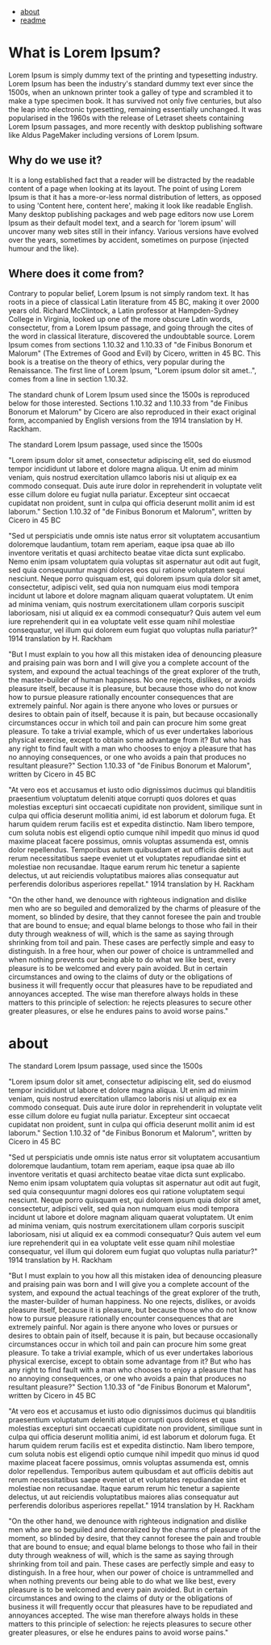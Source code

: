 

* [about](#about)
* [readme](./README.md)







# What is Lorem Ipsum?

Lorem Ipsum is simply dummy text of the printing and typesetting industry. Lorem Ipsum has been the industry's standard dummy text ever since the 1500s, when an unknown printer took a galley 
of type and scrambled it to make a type specimen book. It has survived not only five centuries, but also the leap into electronic typesetting, remaining essentially unchanged. It was 
popularised in the 1960s with the release of Letraset sheets containing Lorem Ipsum passages, and more recently with desktop publishing software like Aldus PageMaker including versions of 
Lorem Ipsum.

## Why do we use it?

It is a long established fact that a reader will be distracted by the readable content of a page when looking at its layout. The point of using Lorem Ipsum is that it has a more-or-less 
normal distribution of letters, as opposed to using 'Content here, content here', making it look like readable English. Many desktop publishing packages and web page editors now use Lorem 
Ipsum as their default model text, and a search for 'lorem ipsum' will uncover many web sites still in their infancy. Various versions have evolved over the years, sometimes by accident, 
sometimes on purpose (injected humour and the like).

## Where does it come from?

Contrary to popular belief, Lorem Ipsum is not simply random text. It has roots in a piece of classical Latin literature from 45 BC, making it over 2000 years old. Richard McClintock, a Latin 
professor at Hampden-Sydney College in Virginia, looked up one of the more obscure Latin words, consectetur, from a Lorem Ipsum passage, and going through the cites of the word in classical 
literature, discovered the undoubtable source. Lorem Ipsum comes from sections 1.10.32 and 1.10.33 of "de Finibus Bonorum et Malorum" (The Extremes of Good and Evil) by Cicero, written in 45 
BC. This book is a treatise on the theory of ethics, very popular during the Renaissance. The first line of Lorem Ipsum, "Lorem ipsum dolor sit amet..", comes from a line in section 1.10.32.

The standard chunk of Lorem Ipsum used since the 1500s is reproduced below for those interested. Sections 1.10.32 and 1.10.33 from "de Finibus Bonorum et Malorum" by Cicero are also 
reproduced in their exact original form, accompanied by English versions from the 1914 translation by H. Rackham.


The standard Lorem Ipsum passage, used since the 1500s

"Lorem ipsum dolor sit amet, consectetur adipiscing elit, sed do eiusmod tempor incididunt ut labore et dolore magna aliqua. Ut enim ad minim veniam, quis nostrud exercitation ullamco laboris 
nisi ut aliquip ex ea commodo consequat. Duis aute irure dolor in reprehenderit in voluptate velit esse cillum dolore eu fugiat nulla pariatur. Excepteur sint occaecat cupidatat non proident, 
sunt in culpa qui officia deserunt mollit anim id est laborum."
Section 1.10.32 of "de Finibus Bonorum et Malorum", written by Cicero in 45 BC

"Sed ut perspiciatis unde omnis iste natus error sit voluptatem accusantium doloremque laudantium, totam rem aperiam, eaque ipsa quae ab illo inventore veritatis et quasi architecto beatae 
vitae dicta sunt explicabo. Nemo enim ipsam voluptatem quia voluptas sit aspernatur aut odit aut fugit, sed quia consequuntur magni dolores eos qui ratione voluptatem sequi nesciunt. Neque 
porro quisquam est, qui dolorem ipsum quia dolor sit amet, consectetur, adipisci velit, sed quia non numquam eius modi tempora incidunt ut labore et dolore magnam aliquam quaerat voluptatem. 
Ut enim ad minima veniam, quis nostrum exercitationem ullam corporis suscipit laboriosam, nisi ut aliquid ex ea commodi consequatur? Quis autem vel eum iure reprehenderit qui in ea voluptate 
velit esse quam nihil molestiae consequatur, vel illum qui dolorem eum fugiat quo voluptas nulla pariatur?"
1914 translation by H. Rackham

"But I must explain to you how all this mistaken idea of denouncing pleasure and praising pain was born and I will give you a complete account of the system, and expound the actual teachings 
of the great explorer of the truth, the master-builder of human happiness. No one rejects, dislikes, or avoids pleasure itself, because it is pleasure, but because those who do not know how 
to pursue pleasure rationally encounter consequences that are extremely painful. Nor again is there anyone who loves or pursues or desires to obtain pain of itself, because it is pain, but 
because occasionally circumstances occur in which toil and pain can procure him some great pleasure. To take a trivial example, which of us ever undertakes laborious physical exercise, except 
to obtain some advantage from it? But who has any right to find fault with a man who chooses to enjoy a pleasure that has no annoying consequences, or one who avoids a pain that produces no 
resultant pleasure?"
Section 1.10.33 of "de Finibus Bonorum et Malorum", written by Cicero in 45 BC

"At vero eos et accusamus et iusto odio dignissimos ducimus qui blanditiis praesentium voluptatum deleniti atque corrupti quos dolores et quas molestias excepturi sint occaecati cupiditate 
non provident, similique sunt in culpa qui officia deserunt mollitia animi, id est laborum et dolorum fuga. Et harum quidem rerum facilis est et expedita distinctio. Nam libero tempore, cum 
soluta nobis est eligendi optio cumque nihil impedit quo minus id quod maxime placeat facere possimus, omnis voluptas assumenda est, omnis dolor repellendus. Temporibus autem quibusdam et aut 
officiis debitis aut rerum necessitatibus saepe eveniet ut et voluptates repudiandae sint et molestiae non recusandae. Itaque earum rerum hic tenetur a sapiente delectus, ut aut reiciendis 
voluptatibus maiores alias consequatur aut perferendis doloribus asperiores repellat."
1914 translation by H. Rackham

"On the other hand, we denounce with righteous indignation and dislike men who are so beguiled and demoralized by the charms of pleasure of the moment, so blinded by desire, that they cannot 
foresee the pain and trouble that are bound to ensue; and equal blame belongs to those who fail in their duty through weakness of will, which is the same as saying through shrinking from toil 
and pain. These cases are perfectly simple and easy to distinguish. In a free hour, when our power of choice is untrammelled and when nothing prevents our being able to do what we like best, 
every pleasure is to be welcomed and every pain avoided. But in certain circumstances and owing to the claims of duty or the obligations of business it will frequently occur that pleasures 
have to be repudiated and annoyances accepted. The wise man therefore always holds in these matters to this principle of selection: he rejects pleasures to secure other greater pleasures, or 
else he endures pains to avoid worse pains."


# about 


The standard Lorem Ipsum passage, used since the 1500s

"Lorem ipsum dolor sit amet, consectetur adipiscing elit, sed do eiusmod tempor incididunt ut labore et dolore magna aliqua. Ut enim ad minim veniam, quis nostrud exercitation ullamco laboris 
nisi ut aliquip ex ea commodo consequat. Duis aute irure dolor in reprehenderit in voluptate velit esse cillum dolore eu fugiat nulla pariatur. Excepteur sint occaecat cupidatat non proident, 
sunt in culpa qui officia deserunt mollit anim id est laborum."
Section 1.10.32 of "de Finibus Bonorum et Malorum", written by Cicero in 45 BC

"Sed ut perspiciatis unde omnis iste natus error sit voluptatem accusantium doloremque laudantium, totam rem aperiam, eaque ipsa quae ab illo inventore veritatis et quasi architecto beatae 
vitae dicta sunt explicabo. Nemo enim ipsam voluptatem quia voluptas sit aspernatur aut odit aut fugit, sed quia consequuntur magni dolores eos qui ratione voluptatem sequi nesciunt. Neque 
porro quisquam est, qui dolorem ipsum quia dolor sit amet, consectetur, adipisci velit, sed quia non numquam eius modi tempora incidunt ut labore et dolore magnam aliquam quaerat voluptatem. 
Ut enim ad minima veniam, quis nostrum exercitationem ullam corporis suscipit laboriosam, nisi ut aliquid ex ea commodi consequatur? Quis autem vel eum iure reprehenderit qui in ea voluptate 
velit esse quam nihil molestiae consequatur, vel illum qui dolorem eum fugiat quo voluptas nulla pariatur?"
1914 translation by H. Rackham

"But I must explain to you how all this mistaken idea of denouncing pleasure and praising pain was born and I will give you a complete account of the system, and expound the actual teachings 
of the great explorer of the truth, the master-builder of human happiness. No one rejects, dislikes, or avoids pleasure itself, because it is pleasure, but because those who do not know how 
to pursue pleasure rationally encounter consequences that are extremely painful. Nor again is there anyone who loves or pursues or desires to obtain pain of itself, because it is pain, but 
because occasionally circumstances occur in which toil and pain can procure him some great pleasure. To take a trivial example, which of us ever undertakes laborious physical exercise, except 
to obtain some advantage from it? But who has any right to find fault with a man who chooses to enjoy a pleasure that has no annoying consequences, or one who avoids a pain that produces no 
resultant pleasure?"
Section 1.10.33 of "de Finibus Bonorum et Malorum", written by Cicero in 45 BC

"At vero eos et accusamus et iusto odio dignissimos ducimus qui blanditiis praesentium voluptatum deleniti atque corrupti quos dolores et quas molestias excepturi sint occaecati cupiditate 
non provident, similique sunt in culpa qui officia deserunt mollitia animi, id est laborum et dolorum fuga. Et harum quidem rerum facilis est et expedita distinctio. Nam libero tempore, cum 
soluta nobis est eligendi optio cumque nihil impedit quo minus id quod maxime placeat facere possimus, omnis voluptas assumenda est, omnis dolor repellendus. Temporibus autem quibusdam et aut 
officiis debitis aut rerum necessitatibus saepe eveniet ut et voluptates repudiandae sint et molestiae non recusandae. Itaque earum rerum hic tenetur a sapiente delectus, ut aut reiciendis 
voluptatibus maiores alias consequatur aut perferendis doloribus asperiores repellat."
1914 translation by H. Rackham

"On the other hand, we denounce with righteous indignation and dislike men who are so beguiled and demoralized by the charms of pleasure of the moment, so blinded by desire, that they cannot 
foresee the pain and trouble that are bound to ensue; and equal blame belongs to those who fail in their duty through weakness of will, which is the same as saying through shrinking from toil 
and pain. These cases are perfectly simple and easy to distinguish. In a free hour, when our power of choice is untrammelled and when nothing prevents our being able to do what we like best, 
every pleasure is to be welcomed and every pain avoided. But in certain circumstances and owing to the claims of duty or the obligations of business it will frequently occur that pleasures 
have to be repudiated and annoyances accepted. The wise man therefore always holds in these matters to this principle of selection: he rejects pleasures to secure other greater pleasures, or 
else he endures pains to avoid worse pains."

